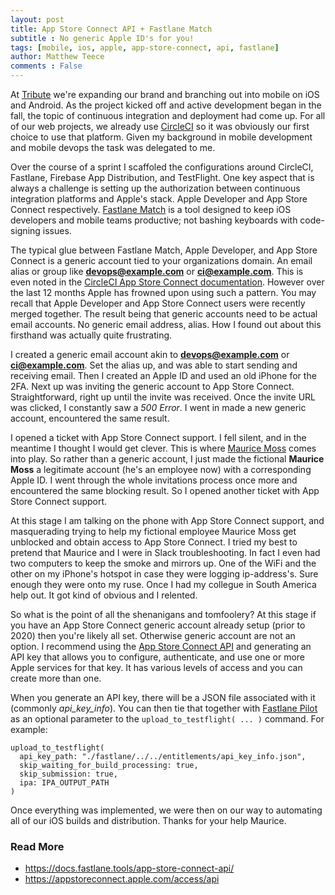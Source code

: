 ```yaml
---
layout: post
title: App Store Connect API + Fastlane Match
subtitle : No generic Apple ID's for you!
tags: [mobile, ios, apple, app-store-connect, api, fastlane]
author: Matthew Teece
comments : False
---
```


At [Tribute](https://tribute.co) we're expanding our brand and branching out into mobile on iOS and Android. As the project kicked off and active development began in the fall, the topic of continuous integration and deployment had come up. For all of our web projects, we already use [CircleCI](https://circleci.com/) so it was obviously our first choice to use that platform. Given my background in mobile development and mobile devops the task was delegated to me.

Over the course of a sprint I scaffoled the configurations around CircleCI, Fastlane, Firebase App Distribution, and TestFlight. One key aspect that is always a challenge is setting up the authorization between continuous integration platforms and Apple's stack. Apple Developer and App Store Connect respectively. [Fastlane Match](https://docs.fastlane.tools/actions/match/) is a tool designed to keep iOS developers and mobile teams productive; not bashing keyboards with code-signing issues.

The typical glue between Fastlane Match, Apple Developer, and App Store Connect is a generic account tied to your organizations domain. An email alias or group like **devops@example.com** or **ci@example.com**. This is even noted in the [CircleCI App Store Connect documentation](https://circleci.com/docs/2.0/deploying-ios/#app-store-connect). However over the last 12 months Apple has frowned upon using such a pattern. You may recall that Apple Developer and App Store Connect users were recently merged together. The result being that generic accounts need to be actual email accounts. No generic email address, alias. How I found out about this firsthand was actually quite frustrating.

I created a generic email account akin to **devops@example.com** or **ci@example.com**. Set the alias up, and was able to start sending and receiving email. Then I created an Apple ID and used an old iPhone for the 2FA. Next up was inviting the generic account to App Store Connect. Straightforward, right up until the invite was received. Once the invite URL was clicked, I constantly saw a *500 Error*. I went in made a new generic account, encountered the same result.

I opened a ticket with App Store Connect support. I fell silent, and in the meantime I thought I would get clever. This is where [Maurice Moss](https://theitcrowd.fandom.com/wiki/Maurice_Moss) comes into play. So rather than a generic account, I just made the fictional **Maurice Moss** a legitimate account (he's an employee now) with a corresponding Apple ID. I went through the whole invitations process once more and encountered the same blocking result. So I opened another ticket with App Store Connect support.

At this stage I am talking on the phone with App Store Connect support, and masquerading trying to help my fictional employee Maurice Moss get unblocked and obtain access to App Store Connect. I tried my best to pretend that Maurice and I were in Slack troubleshooting. In fact I even had two computers to keep the smoke and mirrors up. One of the WiFi and the other on my iPhone's hotspot in case they were logging ip-address's. Sure enough they were onto my ruse. Once I had my collegue in South America help out. It got kind of obvious and I relented.

So what is the point of all the shenanigans and tomfoolery? At this stage if you have an App Store Connect generic account already setup (prior to 2020) then you're likely all set. Otherwise generic account are not an option. I recommend using the [App Store Connect API](https://appstoreconnect.apple.com/access/api) and generating an API key that allows you to configure, authenticate, and use one or more Apple services for that key. It has various levels of access and you can create more than one.

When you generate an API key, there will be a JSON file associated with it (commonly *api_key_info*). You can then tie that together with [Fastlane Pilot](https://docs.fastlane.tools/actions/pilot/#usage) as an optional parameter to the `upload_to_testflight( ... )` command. For example:

    upload_to_testflight(
      api_key_path: "./fastlane/../../entitlements/api_key_info.json",
      skip_waiting_for_build_processing: true,
      skip_submission: true,
      ipa: IPA_OUTPUT_PATH
    )

Once everything was implemented, we were then on our way to automating all of our iOS builds and distribution. Thanks for your help Maurice.


### Read More ###
- https://docs.fastlane.tools/app-store-connect-api/
- https://appstoreconnect.apple.com/access/api
